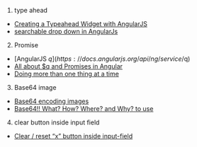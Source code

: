 1. type ahead
- [Creating a Typeahead Widget with AngularJS](https://www.sitepoint.com/creating-a-typeahead-widget-with-angularjs/)
- [searchable drop down in AngularJs](https://stackoverflow.com/questions/39524657/searchable-drop-down-in-angularjs)

2. Promise
- [AngularJS $q](https://docs.angularjs.org/api/ng/service/$q)
- [All about $q and Promises in Angular](https://toddmotto.com/promises-angular-q)
- [Doing more than one thing at a time](https://chariotsolutions.com/blog/post/angularjs-corner-using-promises-q-handle-asynchronous-calls/)

3. Base64 image
- [Base64 encoding images](https://varvy.com/pagespeed/base64-images.html)
- [Base64!! What? How? Where? and Why? to use](http://resource-guru.com/html-css/web-design-code-snippepts/base64-what-how-where-and-why-use/)

4. clear button inside input field
- [Clear / reset “x” button inside input-field](http://www.milosev.com/88-css/396-clear-reset-x-button-inside-input-field.html)
